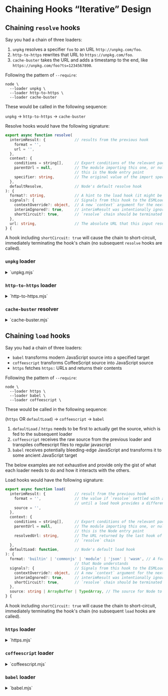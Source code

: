 # Chaining Hooks “Iterative” Design

## Chaining `resolve` hooks

Say you had a chain of three loaders:

1. `unpkg` resolves a specifier `foo` to an URL `http://unpkg.com/foo`.
2. `http-to-https` rewrites that URL to `https://unpkg.com/foo`.
3. `cache-buster` takes the URL and adds a timestamp to the end, like `https://unpkg.com/foo?ts=1234567890`.

Following the pattern of `--require`:

```console
node \
  --loader unpkg \
  --loader http-to-https \
  --loader cache-buster
```

These would be called in the following sequence:

`unpkg` → `http-to-https` → `cache-buster`

Resolve hooks would have the following signature:

```ts
export async function resolve(
  interimResult: {             // results from the previous hook
    format = '',
    url = '',
  },
  context: {
    conditions = string[],     // Export conditions of the relevant package.json
    parentUrl = null,          // The module importing this one, or null if
                               // this is the Node entry point
    specifier: string,         // The original value of the import specifier
  },
  defaultResolve,              // Node's default resolve hook
): {
  format?: string,             // A hint to the load hook (it might be ignored)
  signals?: {                  // Signals from this hook to the ESMLoader
    contextOverride?: object,  // A new `context` argument for the next hook
    interimIgnored?: true,     // interimResult was intentionally ignored
    shortCircuit?: true,       // `resolve` chain should be terminated
  },
  url: string,                 // The absolute URL that this input resolves to
} {
```

A hook including `shortCircuit: true` will cause the chain to short-circuit, immediately terminating the hook's chain (no subsequent `resolve` hooks are called).

### `unpkg` loader

<details>
<summary>`unpkg.mjs`</summary>

```js
export async function resolve(
  interimResult,
  { originalSpecifier },
) {
  if (isBareSpecifier(originalSpecifier)) return `http://unpkg.com/${originalSpecifier}`;
}
```
</details>

### `http-to-https` loader

<details>
<summary>`http-to-https.mjs`</summary>

```js
export async function resolve(
  interimResult,
  context,
) {
  const url = new URL(interimResult.url); // this can throw, so handle appropriately

  if (url.protocol = 'http:') url.protocol = 'https:';

  return { url: url.toString() };
}
```
</details>

### `cache-buster` resolver

<details>
<summary>`cache-buster.mjs`</summary>

```js
export async function resolve(
  interimResult,
) {
  const url = new URL(interimResult.url); // this can throw, so handle appropriately

  if (supportsQueryString(url.protocol)) { // exclude data: & friends
    url.searchParams.set('t', Date.now());
  }

  return { url: url.toString() };
}

function supportsQueryString(/* … */) {/* … */}
```
</details>


## Chaining `load` hooks

Say you had a chain of three loaders:

* `babel` transforms modern JavaScript source into a specified target
* `coffeescript` transforms CoffeeScript source into JavaScript source
* `https` fetches `https:` URLs and returns their contents

Following the pattern of `--require`:

```console
node \
  --loader https \
  --loader babel \
  --loader coffeescript \
```

These would be called in the following sequence:

(`https` OR `defaultLoad`) → `coffeescript` → `babel`

1. `defaultLoad` / `https` needs to be first to actually get the source, which is fed to the subsequent loader
1. `coffeescript` receives the raw source from the previous loader and transpiles coffeescript files to regular javascript
1. `babel` receives potentially bleeding-edge JavaScript and transforms it to some ancient JavaScript target

The below examples are not exhaustive and provide only the gist of what each loader needs to do and how it interacts with the others.

Load hooks would have the following signature:

```ts
export async function load(
  interimResult: {             // result from the previous hook
    format = '',               // the value if `resolve` settled with a `format`
                               // until a load hook provides a different value
    source = '',
  },
  context: {
    conditions = string[],     // Export conditions of the relevant package.json
    parentUrl = null,          // The module importing this one, or null if
                               // this is the Node entry point
    resolvedUrl: string,       // The URL returned by the last hook of the
                               // `resolve` chain
  },
  defaultLoad: function,       // Node's default load hook
): {
  format: 'builtin' | 'commonjs' | 'module' | 'json' | 'wasm', // A format
                               // that Node understands
  signals?: {                  // Signals from this hook to the ESMLoader
    contextOverride?: object,  // A new `context` argument for the next hook
    interimIgnored?: true,     // interimResult was intentionally ignored
    shortCircuit?: true,       // `resolve` chain should be terminated
  },
  source: string | ArrayBuffer | TypedArray, // The source for Node to evaluate
} {
```

A hook including `shortCircuit: true` will cause the chain to short-circuit, immediately terminating the hook's chain (no subsequent `load` hooks are called).

### `https` loader

<details>
<summary>`https.mjs`</summary>

```js
export async function load(
  interimResult,
  { resolvedUrl },
) {
  if (interimResult.source) return; // step aside (content already retrieved)

  if (!resolvedUrl.startsWith('https://')) return; // step aside

  return new Promise(function loadHttpsSource(resolve, reject) {
    get(resolvedUrl, function getHttpsSource(rsp) {
      const format = mimeTypeToFormat.get(rsp.headers['content-type']);
      let source = '';

      rsp.on('data', (chunk) => source += chunk);
      rsp.on('end', () => resolve({ format, source }));
      rsp.on('error', reject);
    });
  });
}

const mimeTypeToFormat = new Map([
  ['application/node', 'commonjs'],
  ['application/javascript', 'module'],
  ['text/javascript', 'module'],
  ['application/json', 'json'],
  ['text/coffeescript', 'coffeescript'],
  // …
]);
```
</details>

### `coffeescript` loader

<details>
<summary>`coffeescript.mjs`</summary>

```js
export async function load(
  interimResult, // possibly output of https-loader
  context,
  defaulLoad,
) {
  const { resolvedUrl } = context;
  if (!coffeescriptExtensionsRgx.test(resolvedUrl)) return; // step aside

  const format = interimResult.format || await getPackageType(resolvedUrl);
  if (format === 'commonjs') return { format };

  const rawSource = (
    interimResult.source
    || await defaulLoad(resolvedUrl, { ...context, format }).source
  )
  const transformedSource = CoffeeScript.compile(rawSource.toString(), {
    bare: true,
    filename: resolvedUrl,
  });

  return {
    format,
    source: transformedSource,
  };
}

function getPackageType(url) {/* … */ }
const coffeescriptExtensionsRgs = /* … */
```
</details>

### `babel` loader

<details>
<summary>`babel.mjs`</summary>

```js
export async function load(
  interimResult, // possibly output of coffeescript-loader
  context,
  defaulLoad,
) {
  const { resolvedUrl } = context;
  const babelConfig = await getBabelConfig(resolvedUrl);

  const format = (
    interimResult.format
    || babelOutputToFormat.get(babelConfig.output.format)
  );

  if (format === 'commonjs') return { format };

  const sourceToTranspile = (
    interimResult.source
    || await defaulLoad(resolvedUrl, { ...context, format }).source
  );
  const transformedSource = Babel.transformSync(
    sourceToTranspile.toString(),
    babelConfig,
  ).code;

  return {
    format,
    source: transformedSource,
  };
}

function getBabelConfig(url) {/* … */ }
const babelOutputToFormat = new Map([
  ['cjs', 'commonjs'],
  ['esm', 'module'],
  // …
]);
```
</details>
